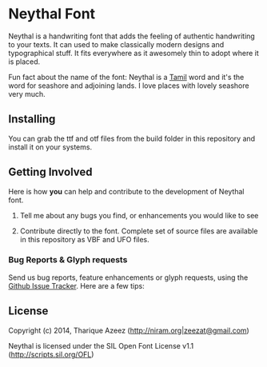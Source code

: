 # Neythal Font

Neythal is a handwriting font that adds the feeling of authentic handwriting to your texts. It can used to make classically modern designs and typographical stuff. It fits everywhere as it awesomely thin to adopt where it is placed. 

Fun fact about the name of the font: Neythal is a [Tamil](http://en.wikipedia.org/wiki/Tamil_language) word and it's the word for seashore and adjoining lands. I love places with lovely seashore very much.

## Installing 

You can grab the ttf and otf files from the build folder in this repository and install it on your systems.

## Getting Involved

Here is how **you** can help and contribute to the development of Neythal font.

1. Tell me about any bugs you find, or enhancements you would like to see

2. Contribute directly to the font. Complete set of source files are available in this repository as VBF and UFO files.

### Bug Reports & Glyph requests

Send us bug reports, feature enhancements or glyph requests, using the [Github Issue Tracker](https://github.com/enathu/neythal-font/issues/). Here are a few tips:

## License

Copyright (c) 2014, Tharique Azeez (http://niram.org|zeezat@gmail.com)

Neythal is licensed under the SIL Open Font License v1.1 (<http://scripts.sil.org/OFL>)
